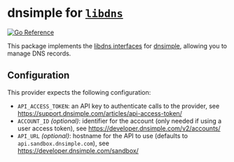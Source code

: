 # dnsimple for [`libdns`](https://github.com/libdns/libdns)

[![Go Reference](https://pkg.go.dev/badge/test.svg)](https://pkg.go.dev/github.com/libdns/dnsimple)

This package implements the [libdns interfaces](https://github.com/libdns/libdns) for [dnsimple](https://dnsimple.com), allowing you to manage DNS records.

## Configuration

This provider expects the following configuration:

- `API_ACCESS_TOKEN`: an API key to authenticate calls to the provider, see https://support.dnsimple.com/articles/api-access-token/
- `ACCOUNT_ID` _(optional)_: identifier for the account (only needed if using a user access token), see https://developer.dnsimple.com/v2/accounts/
- `API_URL` _(optional)_: hostname for the API to use (defaults to `api.sandbox.dnsimple.com`), see https://developer.dnsimple.com/sandbox/
